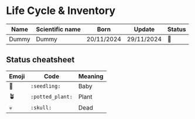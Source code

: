 # Life Cycle & Inventory

| Name | Scientific name | Born | Update | Status | 
| --- | --- | --- | --- | --- |
| Dummy | Dummy | 20/11/2024 | 29/11/2024 | :seedling: |

## Status cheatsheet

| Emoji | Code | Meaning |
| --- | --- | --- |
| 🌱 | `:seedling:` | Baby |
| 🪴 | `:potted_plant:` | Plant |
| 💀 | `:skull:` | Dead |
